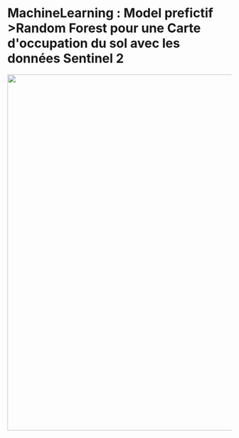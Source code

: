 # MachineLearning : Model prefictif >Random Forest pour une Carte d'occupation du sol avec les données Sentinel 2
<p align="center">
  <img width="800" src="figures/OCS.png">
</p>

